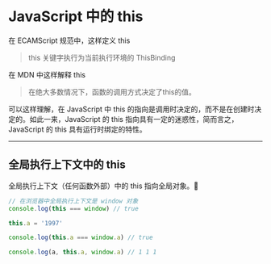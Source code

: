 # JavaScript 中的 this

在 ECAMScript 规范中，这样定义 this

> this 关键字执行为当前执行环境的 ThisBinding

在 MDN 中这样解释 this

> 在绝大多数情况下，函数的调用方式决定了this的值。

可以这样理解，在 JavaScript 中 this 的指向是调用时决定的，而不是在创建时决定的。如此一来，JavaScript 的 this 指向具有一定的迷惑性，简而言之，JavaScript 的 this 具有运行时绑定的特性。

---

## 全局执行上下文中的 this

全局执行上下文（任何函数外部）中的 this 指向全局对象。

```js
// 在浏览器中全局执行上下文是 window 对象
console.log(this === window) // true

this.a = '1997'

console.log(this.a === window.a) // true

console.log(a, this.a, window.a) // 1 1 1
```

